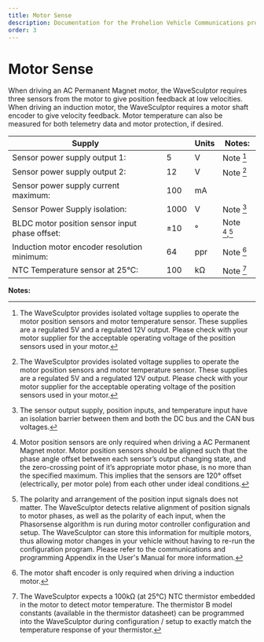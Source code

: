 ```yaml
---
title: Motor Sense
description: Documentation for the Prohelion Vehicle Communications protocol
order: 3
---
```


# Motor Sense

When driving an AC Permanent Magnet motor, the WaveSculptor requires three sensors from the motor to give position feedback at low velocities.  When driving an induction motor, the WaveSculptor requires a motor shaft encoder to give velocity feedback.  Motor temperature can also be measured for both telemetry data and motor protection, if desired.

| Supply                                         |      | Units | Notes:            |
|------------------------------------------------|------|-------|-------------------|
| Sensor power supply output 1:	                 | 5    | V     | Note [^9]         |
| Sensor power supply output 2:                  | 12   | V     | Note [^9]         |
| Sensor power supply current maximum:           | 100  | mA    |                   |
| Sensor Power Supply isolation:                 | 1000 | V     | Note [^10]        |
| BLDC motor position sensor input phase offset: | ±10  | °     | Note [^11],[^12]  |
| Induction motor encoder resolution minimum:    | 64   | ppr   | Note [^13]        |
| NTC Temperature sensor at 25°C:                | 100  | kΩ    | Note [^14]        |

__Notes:__

[^9]:
    The WaveSculptor provides isolated voltage supplies to operate the motor position sensors and motor temperature sensor.  These supplies are a regulated 5V and a regulated 12V output.  Please check with your motor supplier for the acceptable operating voltage of the position sensors used in your motor.

[^10]: 
    The sensor output supply, position inputs, and temperature input have an isolation barrier between them and both the DC bus and the CAN bus voltages.

[^11]: 
    Motor position sensors are only required when driving a AC Permanent Magnet motor.  Motor position sensors should be aligned such that the phase angle offset between each sensor’s output changing state, and the zero-crossing point of it’s appropriate motor phase, is no more than the specified maximum. This implies that the sensors are 120° offset (electrically, per motor pole) from each other under ideal conditions.

[^12]:
    The polarity and arrangement of the position input signals does not matter. The WaveSculptor detects relative alignment of position signals to motor phases, as well as the polarity of each input, when the Phasorsense algorithm is run during motor controller configuration and setup.  The WaveSculptor can store this information for multiple motors, thus allowing motor changes in your vehicle without having to re-run the configuration program.  Please refer to the communications and programming Appendix in the User's Manual for more information.

[^13]:
    The motor shaft encoder is only required when driving a induction motor.

[^14]:
    The WaveSculptor expects a 100kΩ (at 25°C) NTC thermistor embedded in the motor to detect motor temperature.  The thermistor B model constants (available in the thermistor datasheet) can be programmed into the WaveSculptor during configuration / setup to exactly match the temperature response of your thermistor.
